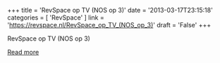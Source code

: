 +++
title = 'RevSpace op TV (NOS op 3)'
date = '2013-03-17T23:15:18'
categories = [ 
 'RevSpace' 
] 
link = 'https://revspace.nl/RevSpace_op_TV_(NOS_op_3)'
draft = 'False'
+++

<div class="mw-content-ltr mw-parser-output" dir="ltr" lang="en-GB"><p><a class="mw-selflink selflink">RevSpace op TV (NOS op 3)</a>
</p></div>

[Read more](https://revspace.nl/RevSpace_op_TV_(NOS_op_3))